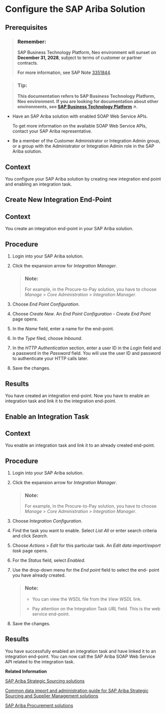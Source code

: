 <!-- loio2bd48cfaee3f4967b4d3fa3c87cf942b -->

# Configure the SAP Ariba Solution



<a name="loio2bd48cfaee3f4967b4d3fa3c87cf942b__prereq_qdq_zrj_p1b"/>

## Prerequisites

> ### Remember:  
> SAP Business Technology Platform, Neo environment will sunset on **December 31, 2028**, subject to terms of customer or partner contracts.
> 
> For more information, see SAP Note [3351844](https://me.sap.com/notes/3351844).

> ### Tip:  
> **This documentation refers to SAP Business Technology Platform, Neo environment. If you are looking for documentation about other environments, see [SAP Business Technology Platform](https://help.sap.com/viewer/65de2977205c403bbc107264b8eccf4b/Cloud/en-US/6a2c1ab5a31b4ed9a2ce17a5329e1dd8.html "SAP Business Technology Platform (SAP BTP) is an integrated offering comprised of four technology portfolios: database and data management, application development and integration, analytics, and intelligent technologies. The platform offers users the ability to turn data into business value, compose end-to-end business processes, and build and extend SAP applications quickly.") :arrow_upper_right:.**

-   Have an SAP Ariba solution with enabled SOAP Web Service APIs.

    To get more information on the available SOAP Web Service APIs, contact your SAP Ariba representative.

-   Be a member of the Customer Administrator or Integration Admin group, or a group with the Administrator or Integration Admin role in the SAP Ariba solution.




## Context

You configure your SAP Ariba solution by creating new integration end point and enabling an integration task.

<a name="loio1fbecef94dd44130a5c54c3fa05ec341"/>

<!-- loio1fbecef94dd44130a5c54c3fa05ec341 -->

## Create New Integration End-Point



## Context

You create an integration end-point in your SAP Ariba solution.



## Procedure

1.  Login into your SAP Ariba solution.

2.  Click the expansion arrow for *Integration Manager*.

    > ### Note:  
    > For example, in the Procure-to-Pay solution, you have to choose *Manage* \> *Core Administration* \> *Integration Manager*.

3.  Choose *End Point Configuration*.

4.  Choose *Create New*. An *End Point Configuration - Create End Point* page opens.

5.  In the *Name* field, enter a name for the end-point.

6.  In the *Type* filed, choose *Inbound*.

7.  In the *HTTP Authentication* section, enter a user ID in the *Login* field and a password in the *Password* field. You will use the user ID and password to authenticate your HTTP calls later.

8.  Save the changes.




<a name="loio1fbecef94dd44130a5c54c3fa05ec341__result_snq_w5j_p1b"/>

## Results

You have created an integration end-point. Now you have to enable an integration task and link it to the integration end-point.

<a name="loioeeaae4b5d8d84e5ba45bddfb8d8ccace"/>

<!-- loioeeaae4b5d8d84e5ba45bddfb8d8ccace -->

## Enable an Integration Task



## Context

You enable an integration task and link it to an already created end-point.



## Procedure

1.  Login into your SAP Ariba solution.

2.  Click the expansion arrow for *Integration Manager*.

    > ### Note:  
    > For example, in the Procure-to-Pay solution, you have to choose *Manage* \> *Core Administration* \> *Integration Manager*.

3.  Choose *Integration Configuration*.

4.  Find the task you want to enable. Select *List All* or enter search criteria and click *Search*.

5.  Choose *Actions* \> *Edit* for this particular task. An *Edit data import/export task* page opens.

6.  For the *Status* field, select *Enabled*.

7.  Use the drop-down menu for the *End point* field to select the end- point you have already created.

    > ### Note:  
    > -   You can view the WSDL file from the *View WSDL* link.
    > 
    > -   Pay attention on the Integration Task *URL* field. This is the web service end-point.

8.  Save the changes.




<a name="loioeeaae4b5d8d84e5ba45bddfb8d8ccace__result_amv_pvj_p1b"/>

## Results

You have successfully enabled an integration task and have linked it to an integration end-point. You can now call the SAP Ariba SOAP Web Service API related to the integration task.

**Related Information**  


[SAP Ariba Strategic Sourcing solutions](https://help.sap.com/viewer/product/ARIBA_SOURCING/cloud/en-US?task=discover_task)

[Common data import and administration guide for SAP Ariba Strategic Sourcing and Supplier Management solutions](https://help.sap.com/viewer/b6d46a2e6c3043d7bb0cbabba4262560/cloud/en-US/0edd1d1418214bcb9cd3579388c4ddf4.html)

[SAP Ariba Procurement solutions](https://help.sap.com/viewer/product/ARIBA_PROCUREMENT/cloud/en-US?task=discover_task)

